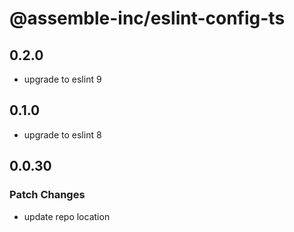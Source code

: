 # @assemble-inc/eslint-config-ts

## 0.2.0

- upgrade to eslint 9

## 0.1.0

- upgrade to eslint 8

## 0.0.30

### Patch Changes

- update repo location
